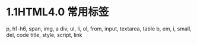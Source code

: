 # 1.1HTML4.0 常用标签

p, h1-h6, span, img, a
div, ul, li, ol, from, input, textarea, table
b, em, i, small, del, code
title, style, script, link
